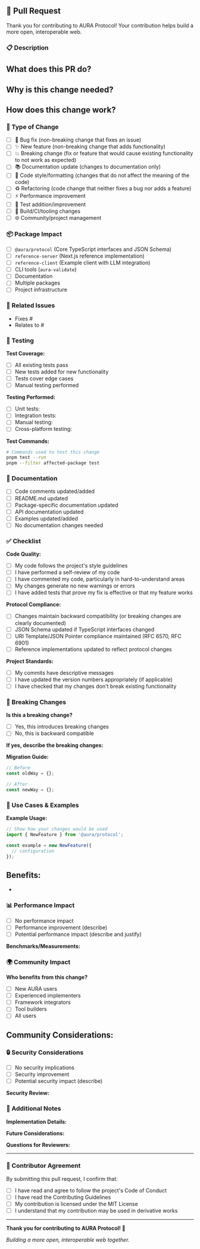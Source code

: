 ## 🚀 Pull Request

Thank you for contributing to AURA Protocol! Your contribution helps build a more open, interoperable web.

### 📋 Description

<!-- Provide a clear and concise description of what this PR does -->

**What does this PR do?**
- 

**Why is this change needed?**
- 

**How does this change work?**
- 

### 🎯 Type of Change

<!-- Mark the type of change with an [x] -->

- [ ] 🐛 Bug fix (non-breaking change that fixes an issue)
- [ ] ✨ New feature (non-breaking change that adds functionality)
- [ ] 💥 Breaking change (fix or feature that would cause existing functionality to not work as expected)
- [ ] 📚 Documentation update (changes to documentation only)
- [ ] 🎨 Code style/formatting (changes that do not affect the meaning of the code)
- [ ] ♻️ Refactoring (code change that neither fixes a bug nor adds a feature)
- [ ] ⚡ Performance improvement
- [ ] 🧪 Test addition/improvement
- [ ] 🔧 Build/CI/tooling changes
- [ ] 🌐 Community/project management

### 📦 Package Impact

<!-- Mark all packages affected by this change -->

- [ ] `@aura/protocol` (Core TypeScript interfaces and JSON Schema)
- [ ] `reference-server` (Next.js reference implementation)
- [ ] `reference-client` (Example client with LLM integration)
- [ ] CLI tools (`aura-validate`)
- [ ] Documentation
- [ ] Multiple packages
- [ ] Project infrastructure

### 🔗 Related Issues

<!-- Link related issues using keywords: Fixes #123, Closes #456, Relates to #789 -->

- Fixes #
- Relates to #

### 🧪 Testing

<!-- Describe the testing you've performed -->

**Test Coverage:**
- [ ] All existing tests pass
- [ ] New tests added for new functionality
- [ ] Tests cover edge cases
- [ ] Manual testing performed

**Testing Performed:**
<!-- Describe what testing you've done -->
- [ ] Unit tests: 
- [ ] Integration tests: 
- [ ] Manual testing: 
- [ ] Cross-platform testing: 

**Test Commands:**
```bash
# Commands used to test this change
pnpm test --run
pnpm --filter affected-package test
```

### 📖 Documentation

<!-- Mark what documentation has been updated -->

- [ ] Code comments updated/added
- [ ] README.md updated
- [ ] Package-specific documentation updated
- [ ] API documentation updated
- [ ] Examples updated/added
- [ ] No documentation changes needed

### ✅ Checklist

<!-- Ensure all items are completed before requesting review -->

**Code Quality:**
- [ ] My code follows the project's style guidelines
- [ ] I have performed a self-review of my code
- [ ] I have commented my code, particularly in hard-to-understand areas
- [ ] My changes generate no new warnings or errors
- [ ] I have added tests that prove my fix is effective or that my feature works

**Protocol Compliance:**
- [ ] Changes maintain backward compatibility (or breaking changes are clearly documented)
- [ ] JSON Schema updated if TypeScript interfaces changed
- [ ] URI Template/JSON Pointer compliance maintained (RFC 6570, RFC 6901)
- [ ] Reference implementations updated to reflect protocol changes

**Project Standards:**
- [ ] My commits have descriptive messages
- [ ] I have updated the version numbers appropriately (if applicable)
- [ ] I have checked that my changes don't break existing functionality

### 🔄 Breaking Changes

<!-- If this introduces breaking changes, describe them here -->

**Is this a breaking change?**
- [ ] Yes, this introduces breaking changes
- [ ] No, this is backward compatible

**If yes, describe the breaking changes:**
<!-- Explain what breaks and how users should migrate -->

**Migration Guide:**
<!-- Provide steps for users to update their code -->

```typescript
// Before
const oldWay = {};

// After  
const newWay = {};
```

### 🎪 Use Cases & Examples

<!-- Provide examples of how this change will be used -->

**Example Usage:**
```typescript
// Show how your changes would be used
import { NewFeature } from '@aura/protocol';

const example = new NewFeature({
  // configuration
});
```

**Benefits:**
- 
- 

### 📊 Performance Impact

<!-- If applicable, describe performance implications -->

- [ ] No performance impact
- [ ] Performance improvement (describe)
- [ ] Potential performance impact (describe and justify)

**Benchmarks/Measurements:**
<!-- Include before/after performance data if relevant -->

### 🌍 Community Impact

<!-- Describe how this affects the AURA community -->

**Who benefits from this change?**
- [ ] New AURA users
- [ ] Experienced implementers  
- [ ] Framework integrators
- [ ] Tool builders
- [ ] All users

**Community Considerations:**
- 

### 🔒 Security Considerations

<!-- Address any security implications -->

- [ ] No security implications
- [ ] Security improvement
- [ ] Potential security impact (describe)

**Security Review:**
<!-- If there are security implications, describe them -->

### 📝 Additional Notes

<!-- Any additional information that reviewers should know -->

**Implementation Details:**
<!-- Technical details about your implementation -->

**Future Considerations:**
<!-- Ideas for future improvements or related work -->

**Questions for Reviewers:**
<!-- Specific areas where you'd like feedback -->

---

### 🤝 Contributor Agreement

By submitting this pull request, I confirm that:

- [ ] I have read and agree to follow the project's Code of Conduct
- [ ] I have read the Contributing Guidelines
- [ ] My contribution is licensed under the MIT License
- [ ] I understand that my contribution may be used in derivative works

---

**Thank you for contributing to AURA Protocol! 🚀**

*Building a more open, interoperable web together.* 